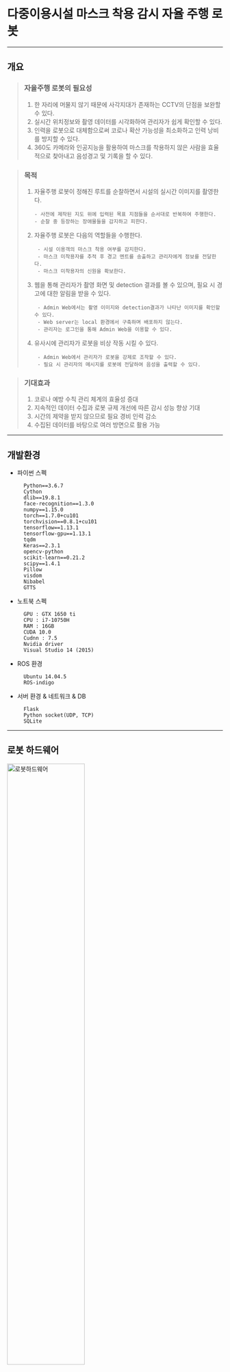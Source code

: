 # 다중이용시설 마스크 착용 감시 자율 주행 로봇

-------------------------------------------------------------------------------------------------------------------------


## 개요
> ### 자율주행 로봇의 필요성
> 1. 한 자리에 머물지 않기 때문에 사각지대가 존재하는 CCTV의 단점을 보완할 수 있다.
> 2. 실시간 위치정보와 촬영 데이터를 시각화하여 관리자가 쉽게 확인할 수 있다.
> 3. 인력을 로봇으로 대체함으로써 코로나 확산 가능성을 최소화하고 인력 낭비를 방지할 수 있다.
> 4. 360도 카메라와 인공지능을 활용하여 마스크를 착용하지 않은 사람을 효율적으로 찾아내고 음성경고 및 기록을 할 수 있다.


> ### 목적
> 1. 자율주행 로봇이 정해진 루트를 순찰하면서 시설의 실시간 이미지를 촬영한다.
>
>        - 사전에 제작된 지도 위에 입력된 목표 지점들을 순서대로 반복하여 주행한다.
>        - 순찰 중 등장하는 장애물들을 감지하고 피한다.
>
> 2. 자율주행 로봇은 다음의 역할들을 수행한다.
>
>         - 시설 이용객의 마스크 착용 여부를 감지한다.
>         - 마스크 미착용자를 추적 후 경고 멘트를 송출하고 관리자에게 정보를 전달한다.
>         - 마스크 미착용자의 신원을 확보한다.
>
> 3. 웹을 통해 관리자가 촬영 화면 및 detection 결과를 볼 수 있으며, 필요 시 경고에 대한 알림을 받을 수 있다.
>
>         - Admin Web에서는 촬영 이미지와 detection결과가 나타난 이미지를 확인할 수 있다.
>         - Web server는 local 환경에서 구축하며 배포하지 않는다.
>         - 관리자는 로그인을 통해 Admin Web을 이용할 수 있다.
>
> 4. 유사시에 관리자가 로봇을 비상 작동 시킬 수 있다.
>
>         - Admin Web에서 관리자가 로봇을 강제로 조작할 수 있다.
>         - 필요 시 관리자의 메시지를 로봇에 전달하여 음성을 출력할 수 있다.

>
> ### 기대효과
> 1. 코로나 예방 수칙 관리 체계의 효율성 증대
> 2. 지속적인 데이터 수집과 로봇 규제 개선에 따른 감시 성능 향상 기대
> 3. 시간의 제약을 받지 않으므로 필요 경비 인력 감소
> 4. 수집된 데이터를 바탕으로 여러 방면으로 활용 가능

----------------------------------------------------------------------------------------------------

## 개발환경

+ 파이썬 스펙

        Python==3.6.7
        Cython
        dlib==19.8.1
        face-recognition==1.3.0
        numpy==1.15.0
        torch==1.7.0+cu101
        torchvision==0.8.1+cu101
        tensorflow==1.13.1
        tensorflow-gpu==1.13.1
        tqdm
        Keras==2.3.1
        opencv-python
        scikit-learn==0.21.2
        scipy==1.4.1
        Pillow
        visdom
        Nibabel
        GTTS


+ 노트북 스펙

        GPU : GTX 1650 ti
        CPU : i7-10750H
        RAM : 16GB
        CUDA 10.0
        Cudnn : 7.5
        Nvidia driver
        Visual Studio 14 (2015)
        
+ ROS 환경

        Ubuntu 14.04.5
        ROS-indigo 
        
+ 서버 환경 & 네트워크 & DB

        Flask
        Python socket(UDP, TCP)
        SQLite

---------------------------------------------------------------------------------------------------------------------

## 로봇 하드웨어
<img src="/README_img/로봇하드웨어.PNG" width="60%" height="60%" title="로봇하드웨어" alt="로봇하드웨어"></img>    
 
---------------------------------------------------------------------------------------------------------------------

## 전체 시스템 디자인 
![Sytem_Design](/README_img/시스템디자인.PNG "시스템디자인")

---------------------------------------------------------------------------------------------------------------------

## 전체 프로세스 알고리즘
![전체프로세스](/README_img/전체프로세스.PNG "전체프로세스")

---------------------------------------------------------------------------------------------------------------------

## 파트 별 설명    
> 1. [Panorama Camera](https://github.com/SW-H/Autonomous_Driving_Security_Robot/blob/main/README_hyperlink/PanoramaCamera.md)
> ---------------------------------------------------------------------------------------------------------------------
> 2. AI model 
>> 로봇에 장착된 카메라를 통해 수집된 이미지에서 목표한 기획에 맞게끔 자율주행 로봇의 움직임을 결정할 데이터를 도출하기 위해 다음과 같은 인공지능 모델들을 사용하였다.    
>>  
>>> + Mask Detection (YOLO v4) – Custom Data      
   파노라마 카메라로 수집한 이미지에서 마스크를 쓴 사람과 안 쓴 사람, 잘못 쓴 사람의 얼굴을 detection해내기 위한 CNN모델이다.   Kaggle에서 제공하는 VOC format의 Mask Detection Dataset을 convert2Yolo 툴을 이용해  YOLO에 맞는 데이터 형식으로 변환 후, Google Colab Pro 환경에서 직접 모델을 train시켜 weights값을 생성하였다.   이미지에서 마스크를 쓴 얼굴(with_mask), 마스크를 쓰지 않은 얼굴( without_mask), 마스크를 제대로 쓰지 않은 얼굴(mask_weared_incorrect)을 찾아낸다.               
   ![model_training](/README_img/model_training.PNG "model_training")    ↳ Colab Pro에서 진행한 model training이 완료된 화면과 이에 사용한 parameter   
   ![코드 실행 시 마스크 착용 여부에 따라 구분된 모습](/README_img/detecting_mask_nomask.PNG "코드 실행 시 마스크 착용 여부에 따라 구분된 모습")   ↳코드 실행 시 마스크 착용 여부에 따라 구분된 모습
>>>
>>>
>>>
>>>
>>> + Person Detection (YOLO v4) – Coco Dataset   
    Mask detection model만으로는 사람의 뒷모습을 잡아내지 못하여 한번 포착한 마스크 미착용자를 지속적으로 tracking할수가 없다. 따라서 사진 촬영 각도에 상관없이 이미지에서 사람을 detection 해낼 필요가 있었다.   
	 Detection 성능의 향상을 위해 Mask detection과 별개의 모델을 사용하였으며, coco dataset으로 훈련된 모델에서 ‘person’  label만을 사용하였다. ![detection_result](/README_img/detection_result.PNG "Coco dataset을 이용해 train한 모델의 detection 결과 예시
")    ↳Coco dataset을 이용해 train한 모델의 detection 결과 예시
>>>
>>>
>>>
>>>
>>> + Object Tracking (Deep-SORT) – Pretrained Model   
   앞에서 detection한 person의  bounding box를 tracking하는 모델이다. 수집된 이미지에서 person마다 각각의  label(track id)을 붙이고 tracking하기 위해 사용한다.![ObjectTracking](/README_img/ObjectTracking.PNG "Real-time으로 person detection & tracking 하는 모델 출력 예시")   ↳ Real-time으로 person detection & tracking 하는 모델 출력 예시
   사용하는 자율주행 로봇 및 카메라의 특성을 고려하여, 연속적으로 촬영한 이미지에서의 원활한 tracking을 위해 model의 hyper parameter들을 조정하였다.   (max_iou_distance = 0.7, max_cos_distance = 0.2)
>>>
>>>
>>>
>>>
>>> + Face Recognition (dlib + face_recognition)   
   촬영된 이미지에서 Detection된 face를 database에 저장된 face들과 비교해서 개개인을 식별하고 등록되지 않은 face(unknown)를 색출하기 위해 사용한다. 계속해서 업데이트 되고있는 face_recognition api를 사용하며, 이는 전세계 사람들의 얼굴 데이터인 Labeled Faces in the Wild를 기준으로 99.38%의 정확도를 기록하였다.   ![dlib_and_face_recognition](/README_img/dlib_and_face_recognition.PNG "Face Recognition model 사용 예시")   ↳ Face Recognition model 사용 예시
>>>
>>>
>>>
>>>

### PC1 Model Code 
```python
m = Darknet('./cfg/yolov4.cfg')
m.print_network()
m.load_weights('./yolov4.weights')
print('Loading weights from %s... Done!' % ('./yolov4.weights'))
m.cuda()

m2 = Darknet('./cfg/person_yolov4.cfg')
m2.print_network()
m2.load_weights('./person_yolov4.weights')
print('Loading weights from %s... Done!' % ('./person_yolov4.weights'))
m2.cuda()

namesfile = 'data/obj.names'
namesfile2 = 'data/obj2.names'
```
 ↳ YOLO v4(object detection)에 적용할 각각의 weights, config, names.list파일 불러오기   
 
 
 
 
```python
model_filename = 'data/market1501.pb'
encoder = gdet.create_box_encoder(model_filename,batch_size=1)
metric = nn_matching.NearestNeighborDistanceMetric("cosine", max_cosine_distance, nn_budget)
tracker = Tracker(metric)
```
 ↳ Deep_SORT(object tracking)에 적용할 모델 불러오기   
 
 
 
 ```python
 while True:
    square=(348,194,1493,660)
    img = np.array(ImageGrab.grab(bbox=square))
    img_model_input = cv2.resize(img,(m.width,m.height))
    img_model_input2 = cv2.resize(img,(m2.width,m2.height))
    img_showed = cv2.cvtColor(img, cv2.COLOR_BGR2RGB)
        
    width, height = (square[2]-square[0]),(square[3]-square[1])
    start = time.time()
    boxes = do_detect(m, img_model_input, 0.6, 0.6, True)
    person_boxes = do_detect(m2, img_model_input2, 0.6, 0.6, True)
 ```
 ↳ Real-time으로 파노라마 카메라 촬영 이미지 가져오기   
    
    
    
    
  ```python
         tracker.predict()
    tracker.update(detections)
 
    center_pt = []
    count = 0
 
    for track in tracker.tracks:
        print_data[6].append(track.track_id)
        if not track.is_confirmed() or track.time_since_update > 1:
            continue
        bbox = track.to_tlbr()
        center = (int(((bbox[0])+(bbox[2]-bbox[0]))/2),int(((bbox[1])+(bbox[3]-bbox[1]))/2))
        center_pt.append(center)
            
        pts[track.track_id].append(center)
        thickness = 5  
        cv2.circle(img_showed,  (center), 1, (255,0,0), thickness)    
 
        for j in range(1, len(pts[track.track_id])):
            if pts[track.track_id][j - 1] is None or pts[track.track_id][j] is None:
               continue
            thickness = int(np.sqrt(64 / float(j + 1)) * 2)
            cv2.line(img_showed,(pts[track.track_id][j-1]), (pts[track.track_id][j]),(255,0,0),thickness)
   ``` 
   ↳ Detection결과에 대한 tracking   





   
   ```python
        print('Predicted in %f seconds.' % (finish - start))
result_img = plot_boxes_cv2(img_showed, boxes[0], savename=None, class_names=class_names)
result_img = plot_boxes_cv2(result_img, person_draw_boxes_show, savename=None, class_names=class_names2,color=(0,255,255))
cv2.imshow('PHITITNAS panorama camera', result_img)
frame_num += 1
   ```     
   ↳ 원본이미지에 bounding box 이미지를 덮어 출력   





   ```
def face_rocog(image_to_check):
    tolerance=0.35
    known_names, known_face_encodings = scan_known_people('known_people_folder')
    test_image(image_to_check, known_names, known_face_encodings, tolerance)

    
   ```
   ↳ target image를 사전에 저장된 사진들에 대해 face_recognition model을 실행시키는 부분






